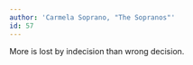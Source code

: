 ```yaml
---
author: 'Carmela Soprano, "The Sopranos"'
id: 57
---
```


More is lost by indecision than wrong decision.